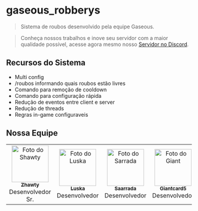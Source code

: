 # gaseous_robberys
> Sistema de roubos desenvolvido pela equipe Gaseous.

> Conheça nossos trabalhos e inove seu servidor com a maior qualidade possível, acesse agora mesmo nosso [Servidor no Discord](https://discord.gg/ZD8gVAAJzt).

## Recursos do Sistema
* Multi config
* /roubos informando quais roubos estão livres
* Comando para remoção de cooldown
* Comando para configuração rápida
* Redução de eventos entre client e server
* Redução de threads
* Regras in-game configuraveis

## Nossa Equipe

<table>
  <tr>
    <td align="center">
      <a href="#">
        <img src="https://avatars.githubusercontent.com/u/68912054?s=96&v=4" width="100px;" alt="Foto do Shawty"/><br>
        <sub>
          <b>Zhawty</b><br>  
        </sub>
      </a>
Desenvolvedor Sr.
    </td>
    <td align="center">
      <a href="#">
        <img src="https://avatars.githubusercontent.com/u/42743208?s=96&v=4" width="100px;" alt="Foto do Luska"/><br>
        <sub>
          <b>Luska</b><br> 
        </sub>
      </a>
Desenvolvedor
    </td>
    <td align="center">
      <a href="#">
        <img src="https://avatars.githubusercontent.com/u/88467879?s=96&v=4" width="100px;" alt="Foto do Sarrada"/><br>
        <sub>
          <b>Saarrada</b><br> 
        </sub>
      </a>
Desenvolvedor
    </td>
<td align="center">
      <a href="#">
        <img src="https://avatars.githubusercontent.com/u/69985363?s=96&v=4" width="100px;" alt="Foto do Giant"/><br>
        <sub>
          <b>Giantcard5</b><br> 
        </sub>
      </a>
Desenvolvedor
    </td>
  </tr>
</table>

